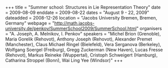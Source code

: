 +++
title = "Summer school: Structures in Lie Representation Theory"
date = 2009-08-09
enddate = 2009-08-22
dates = "August 9 - 22, 2009"
dateadded = 2008-12-26
location = "Jacobs University Bremen, Bremen, Germany"
webpage = "http://math.jacobs-university.de/penkov/SummerSchool2009/SummerSchool.html"
organisers = "A. Joseph, A. Melnikov, I. Penkov"
speakers = "Michel Brion (Grenoble), Maria Gorelik (Rehovot), Anthony Joseph (Rehovot), Alexander Premet (Manchester), Claus Michael Ringel (Bielefeld), Vera Serganova (Berkeley), Wolfgang Soergel (Freiburg), Gregg Zuckerman (New Haven), Lucas Fresse (Rehovot), Markus Reineke (Wuppertal), Cristoph Schweigert (Hamburg), Catharina Stroppel (Bonn), Wai Ling Yee (Windsor)"
+++
